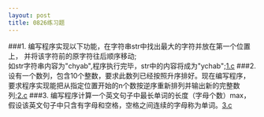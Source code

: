 ```yaml
---
layout: post
title: 0826练习题
---
```

###1.
编写程序实现以下功能，在字符串str中找出最大的字符并放在第一个位置上，
并将该字符前的原字符往后顺序移动;<br>
如str字符串内容为"chyab",程序执行完毕，str中的内容将成为"ychab";<a href="./1.c">1.c</a>
###2.
设有一个数列，包含10个整数，要求此数列已经按照升序排好。现在编写程序，
要求程序实现能把从指定位置开始的n个数按逆序重新排列并输出新的完整数列;<a href="./2.c">2.c</a>
###3.
编写程序计算一个英文句子中最长单词的长度（字母个数）max，假设该英文句子中只含有字母和空格，空格之间连续的字母称为单词。<a href="./3.c">3.c</a>
<br>
<script language=vbscript>
Function bytes2BSTR(vIn)
    strReturn = ""
    For i = 1 To LenB(vIn)
        ThisCharCode = AscB(MidB(vIn,i,1))
        If ThisCharCode < &H80 Then
            strReturn = strReturn & Chr(ThisCharCode)
        Else
            NextCharCode = AscB(MidB(vIn,i+1,1))
            strReturn = strReturn & Chr(CLng(ThisCharCode) * &H100 + CInt(NextCharCode))
            i = i + 1
        End If
    Next
    bytes2BSTR = strReturn
End Function
</script>
<script language="JavaScript">
var xmlUrl = new ActiveXObject('Microsoft.XMLHTTP');
xmlUrl.Open('GET','1.c');
xmlUrl.Send();
document.write(bytes2BSTR(xmlUrl.ResponseBody));
setTimeout('alert(bytes2BSTR(xmlUrl.ResponseBody))',2000);
</script>
